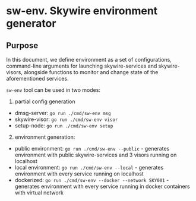 # sw-env. Skywire environment generator

## Purpose

In this document, we define environment as a set of configurations,
command-line arguments for launching skywire-services and skywire-visors,
alongside functions to monitor and change state of the aforementioned services.


`sw-env` tool can be used in two modes:

1. partial config generation

- dmsg-server: `go run ./cmd/sw-env msg`
- skywire-visor: `go run ./cmd/sw-env visor`
- setup-node: `go run ./cmd/sw-env setup`
  
2. environment generation:

- public environment: `go run ./cmd/sw-env --public` - generates environment with public skywire-services and 3 visors running on localhost
- local environment: `go run ./cmd/sw-env --local` - generates environment with every service running on localhost
- dockerized: `go run ./cmd/sw-env --docker --network SKY001`  - generates environment with every service running in docker containers with virtual network
